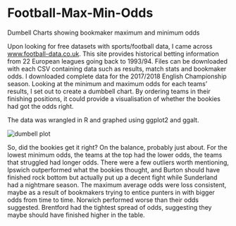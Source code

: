 # Football-Max-Min-Odds
Dumbell Charts showing bookmaker maximum and minimum odds

Upon looking for free datasets with sports/football data, I came across www.football-data.co.uk. This site provides historical betting information from 22 European leagues going back to 1993/94. Files can be downloaded with each CSV containing data such as results, match stats and bookmaker odds. I downloaded complete data for the 2017/2018 English Championship season. Looking at the minimum and maximum odds for each teams’ results, I set out to create a dumbbell chart. By ordering teams in their finishing positions, it could provide a visualisation of whether the bookies had got the odds right. 

The data was wrangled in R and graphed using ggplot2 and ggalt. 

![dumbell plot](https://user-images.githubusercontent.com/42275367/47259645-59232280-d4a4-11e8-9ac5-b8475ec313fa.png)

So, did the bookies get it right? On the balance, probably just about. For the lowest minimum odds, the teams at the top had the lower odds, the teams that struggled had longer odds. There were a few outliers worth mentioning, Ipswich outperformed what the bookies thought, and Burton should have finished rock bottom but actually put up a decent fight while Sunderland had a nightmare season. The maximum average odds were loss consistent, maybe as a result of bookmakers trying to entice punters in with bigger odds from time to time. 
Norwich performed worse than their odds suggested. Brentford had the tightest spread of odds, suggesting they maybe should have finished higher in the table. 
